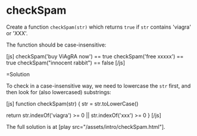 
# checkSpam 

Create a function `checkSpam(str)` which returns `true` if `str` contains 'viagra' or 'XXX'.

The function should be case-insensitive:

[js]
checkSpam('buy ViAgRA now') == true
checkSpam('free xxxxx') == true
checkSpam("innocent rabbit") == false
[/js]



=Solution

To check in a case-insensitive way, we need to lowercase the `str` first, and then look for (also lowercased) substrings:

[js]
function checkSpam(str) {
  str = str.toLowerCase()
       
  return str.indexOf('viagra') >= 0 || str.indexOf('xxx') >= 0
}
[/js]

The full solution is at [play src="/assets/intro/checkSpam.html"].


